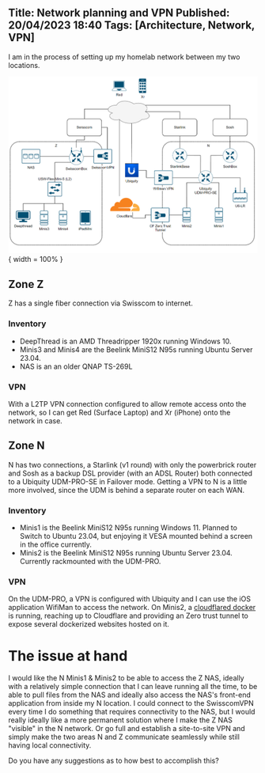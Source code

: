 Title: Network planning and VPN 
Published: 20/04/2023 18:40
Tags: [Architecture, Network, VPN] 
---

I am in the process of setting up my homelab network between my two locations.

![Network](/posts/images/network/network.png){ width = 100% }

## Zone Z

Z has a single fiber connection via Swisscom to internet. 

### Inventory
- DeepThread is an AMD Threadripper 1920x running Windows 10. 
- Minis3 and Minis4 are the Beelink MiniS12 N95s running Ubuntu Server 23.04.
- NAS is an an older QNAP TS-269L

### VPN
With a L2TP VPN connection configured to allow remote access onto the network, so I can get Red (Surface Laptop) and Xr (iPhone) onto the network in case.

## Zone N 

N has two connections, a Starlink (v1 round) with only the powerbrick router and Sosh as a backup DSL provider (with an ADSL Router) both connected to a Ubiquity UDM-PRO-SE in Failover mode. Getting a VPN to N is a little more involved, since the UDM is behind a separate router on each WAN. 

### Inventory 
- Minis1 is the Beelink MiniS12 N95s running Windows 11. Planned to Switch to Ubuntu 23.04, but enjoying it VESA mounted behind a screen in the office currently. 
- Minis2 is the Beelink MiniS12 N95s running Ubuntu Server 23.04. Currently rackmounted with the UDM-PRO.

### VPN
On the UDM-PRO, a VPN is configured with Ubiquity and I can use the iOS application WifiMan to access the network.
On Minis2, a [cloudflared docker](https://github.com/cloudflare/cloudflared) is running, reaching up to Cloudflare and providing an Zero trust tunnel to expose several dockerized websites hosted on it.

# The issue at hand

I would like the N Minis1 & Minis2 to be able to access the Z NAS, ideally with a relatively simple connection that I can leave running all the time, to be able to pull files from the NAS and ideally also access the NAS's front-end application from inside my N location. I could connect to the SwisscomVPN every time I do something that requires connectivity to the NAS, but I would really ideally like a more permanent solution where I make the Z NAS "visible" in the N network. Or go full and establish a site-to-site VPN and simply make the two areas N and Z communicate seamlessly while still having local connectivity.

Do you have any suggestions as to how best to accomplish this? 
